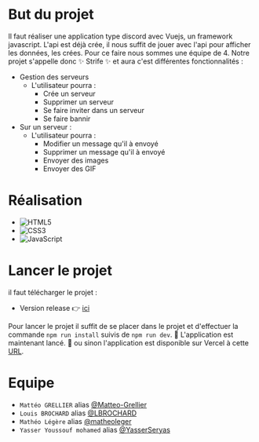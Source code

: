 # But du projet

Il faut réaliser une application type discord avec Vuejs, un framework javascript. L'api est déjà crée, il nous suffit de jouer avec l'api pour afficher les données, les crées. Pour ce faire nous sommes une équipe de 4.
Notre projet s'appelle donc ✨ Strife ✨ et aura c'est différentes fonctionnalités :

- Gestion des serveurs
  - L'utilisateur pourra :
    - Crée un serveur
    - Supprimer un serveur
    - Se faire inviter dans un serveur
    - Se faire bannir
- Sur un serveur :
  - L'utilisateur pourra :
    - Modifier un message qu'il à envoyé
    - Supprimer un message qu'il à envoyé
    - Envoyer des images
    - Envoyer des GIF

# Réalisation

- <img alt="HTML5" src="https://img.shields.io/badge/html5-%23E34F26.svg?style=for-the-badge&logo=html5&logoColor=white"/>

- <img alt="CSS3" src="https://img.shields.io/badge/css3-%231572B6.svg?style=for-the-badge&logo=css3&logoColor=white"/>

- <img alt="JavaScript" src="https://img.shields.io/badge/javascript-%23323330.svg?style=for-the-badge&logo=javascript&logoColor=%23F7DF1E"/>

# Lancer le projet

il faut télécharger le projet :

- Version release 👉 [ici](https://github.com/Matteo-Grellier/Strife/archive/refs/tags/v1.0.0.zip)

Pour lancer le projet il suffit de se placer dans le projet et d'effectuer la commande `npm run install` suivis de `npm run dev`.
🎉 L'application est maintenant lancé. 🎉 ou sinon l'application est disponible sur Vercel à cette [URL](https://strife-eight.vercel.app/).

# Equipe

- `Mattéo GRELLIER` alias [@Matteo-Grellier](https://github.com/Matteo-Grellier)
- `Louis BROCHARD` alias [@LBROCHARD](https://github.com/LBROCHARD)
- `Mathéo Légère` alias [@matheoleger](https://github.com/matheoleger)
- `Yasser Youssouf mohamed` alias [@YasserSeryas](https://github.com/YasserSeryas)
